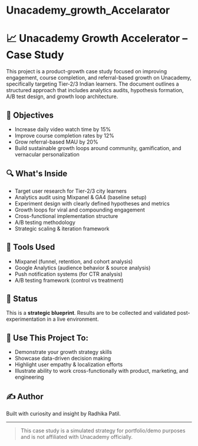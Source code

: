# Unacademy_growth_Accelarator

# 📈 Unacademy Growth Accelerator – Case Study

This project is a product-growth case study focused on improving engagement, course completion, and referral-based growth on Unacademy, specifically targeting Tier-2/3 Indian learners. The document outlines a structured approach that includes analytics audits, hypothesis formation, A/B test design, and growth loop architecture.

## 📌 Objectives

- Increase daily video watch time by 15%
- Improve course completion rates by 12%
- Grow referral-based MAU by 20%
- Build sustainable growth loops around community, gamification, and vernacular personalization

## 🔍 What's Inside

- Target user research for Tier-2/3 city learners
- Analytics audit using Mixpanel & GA4 (baseline setup)
- Experiment design with clearly defined hypotheses and metrics
- Growth loops for viral and compounding engagement
- Cross-functional implementation structure
- A/B testing methodology
- Strategic scaling & iteration framework

## 🚀 Tools Used

- Mixpanel (funnel, retention, and cohort analysis)
- Google Analytics (audience behavior & source analysis)
- Push notification systems (for CTR analysis)
- A/B testing framework (control vs treatment)

## 🧪 Status

This is a **strategic blueprint**. Results are to be collected and validated post-experimentation in a live environment.

## 🧠 Use This Project To:

- Demonstrate your growth strategy skills
- Showcase data-driven decision making
- Highlight user empathy & localization efforts
- Illustrate ability to work cross-functionally with product, marketing, and engineering

## ✍️ Author

Built with curiosity and insight by Radhika Patil.

---

> This case study is a simulated strategy for portfolio/demo purposes and is not affiliated with Unacademy officially.

